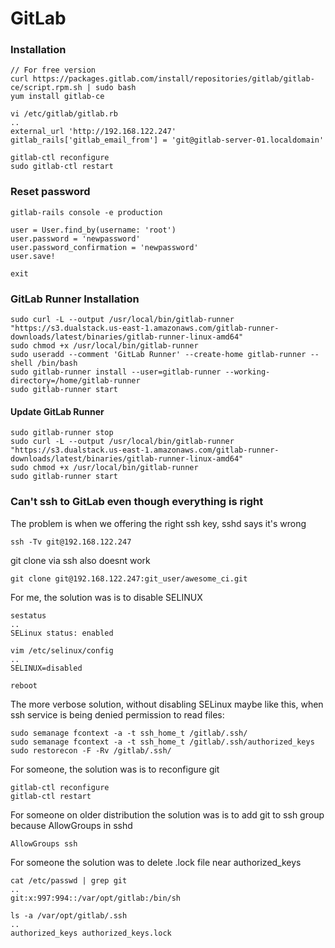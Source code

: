 # GitLab
### Installation
```
// For free version
curl https://packages.gitlab.com/install/repositories/gitlab/gitlab-ce/script.rpm.sh | sudo bash
yum install gitlab-ce

vi /etc/gitlab/gitlab.rb
..
external_url 'http://192.168.122.247'
gitlab_rails['gitlab_email_from'] = 'git@gitlab-server-01.localdomain'

gitlab-ctl reconfigure
sudo gitlab-ctl restart
```
### Reset password
```
gitlab-rails console -e production

user = User.find_by(username: 'root')
user.password = 'newpassword'
user.password_confirmation = 'newpassword'
user.save!

exit
```
### GitLab Runner Installation
```
sudo curl -L --output /usr/local/bin/gitlab-runner "https://s3.dualstack.us-east-1.amazonaws.com/gitlab-runner-downloads/latest/binaries/gitlab-runner-linux-amd64"
sudo chmod +x /usr/local/bin/gitlab-runner
sudo useradd --comment 'GitLab Runner' --create-home gitlab-runner --shell /bin/bash
sudo gitlab-runner install --user=gitlab-runner --working-directory=/home/gitlab-runner
sudo gitlab-runner start
```
#### Update GitLab Runner
```
sudo gitlab-runner stop
sudo curl -L --output /usr/local/bin/gitlab-runner "https://s3.dualstack.us-east-1.amazonaws.com/gitlab-runner-downloads/latest/binaries/gitlab-runner-linux-amd64"
sudo chmod +x /usr/local/bin/gitlab-runner
sudo gitlab-runner start
```
### Can't ssh to GitLab even though everything is right
The problem is when we offering the right ssh key, sshd says it's wrong
```
ssh -Tv git@192.168.122.247
```
git clone via ssh also doesnt work
```
git clone git@192.168.122.247:git_user/awesome_ci.git
```
For me, the solution was is to disable SELINUX
```
sestatus
..
SELinux status: enabled

vim /etc/selinux/config
..
SELINUX=disabled

reboot
```
The more verbose solution, without disabling SELinux maybe like this, when ssh service is being denied permission to read files:
```
sudo semanage fcontext -a -t ssh_home_t /gitlab/.ssh/
sudo semanage fcontext -a -t ssh_home_t /gitlab/.ssh/authorized_keys
sudo restorecon -F -Rv /gitlab/.ssh/
```

For someone, the solution was is to reconfigure git
```
gitlab-ctl reconfigure
gitlab-ctl restart
```
For someone on older distribution the solution was is to add git to ssh group because AllowGroups in sshd
```
AllowGroups ssh
```
For someone the solution was to delete .lock file near authorized_keys
```
cat /etc/passwd | grep git
..
git:x:997:994::/var/opt/gitlab:/bin/sh

ls -a /var/opt/gitlab/.ssh
..
authorized_keys authorized_keys.lock
```
